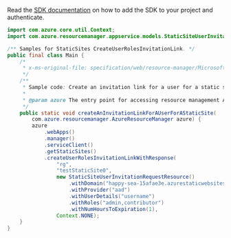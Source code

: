 Read the [SDK documentation](https://github.com/Azure/azure-sdk-for-java/blob/azure-resourcemanager_2.13.0/sdk/resourcemanager/azure-resourcemanager/README.md) on how to add the SDK to your project and authenticate.

```java
import com.azure.core.util.Context;
import com.azure.resourcemanager.appservice.models.StaticSiteUserInvitationRequestResource;

/** Samples for StaticSites CreateUserRolesInvitationLink. */
public final class Main {
    /*
     * x-ms-original-file: specification/web/resource-manager/Microsoft.Web/stable/2021-03-01/examples/CreateUserRolesInvitationLink.json
     */
    /**
     * Sample code: Create an invitation link for a user for a static site.
     *
     * @param azure The entry point for accessing resource management APIs in Azure.
     */
    public static void createAnInvitationLinkForAUserForAStaticSite(
        com.azure.resourcemanager.AzureResourceManager azure) {
        azure
            .webApps()
            .manager()
            .serviceClient()
            .getStaticSites()
            .createUserRolesInvitationLinkWithResponse(
                "rg",
                "testStaticSite0",
                new StaticSiteUserInvitationRequestResource()
                    .withDomain("happy-sea-15afae3e.azurestaticwebsites.net")
                    .withProvider("aad")
                    .withUserDetails("username")
                    .withRoles("admin,contributor")
                    .withNumHoursToExpiration(1),
                Context.NONE);
    }
}
```
